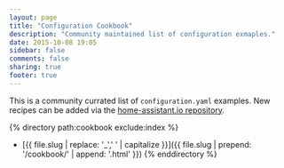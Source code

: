 ```yaml
---
layout: page
title: "Configuration Cookbook"
description: "Community maintained list of configuration exmaples."
date: 2015-10-08 19:05
sidebar: false
comments: false
sharing: true
footer: true
---
```


This is a community currated list of `configuration.yaml` examples. New recipes can be added via
the [home-assistant.io repository](https://github.com/balloob/home-assistant.io/tree/master/source/cookbook).

{% directory path:cookbook exclude:index %}
  * [{{ file.slug | replace: '_',' ' | capitalize }}]({{ file.slug | prepend: '/cookbook/' | append: '.html' }})
{% enddirectory %}
